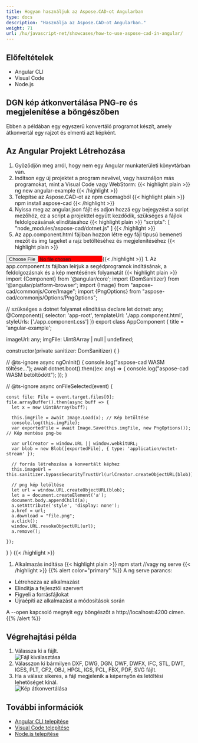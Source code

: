 ```yaml
---
title: Hogyan használjuk az Aspose.CAD-ot Angularban
type: docs
description: "Használja az Aspose.CAD-ot Angularban."
weight: 71
url: /hu/javascript-net/showcases/how-to-use-aspose-cad-in-angular/
---
```


## Előfeltételek
- Angular CLI
- Visual Code
- Node.js

## DGN kép átkonvertálása PNG-re és megjelenítése a böngészőben

Ebben a példában egy egyszerű konvertáló programot készít, amely átkonvertál egy rajzot és elmenti azt képként.

## Az Angular Projekt Létrehozása

1. Győződjön meg arról, hogy nem egy Angular munkaterületi könyvtárban van.
1. Indítson egy új projektet a program nevével, vagy használjon más programokat, mint a Visual Code vagy WebStorm:
{{< highlight plain >}}
ng new angular-example
{{< /highlight >}}
1. Telepítse az Aspose.CAD-ot az npm csomagból
{{< highlight plain >}}
npm install aspose-cad
{{< /highlight >}}
1. Nyissa meg az angular.json fájlt és adjon hozzá egy bejegyzést a script mezőhöz, ez a script a projekttel együtt kezdődik, szükséges a fájlok feldolgozásának elindításához
{{< highlight plain >}}
"scripts": [
  "node_modules/aspose-cad/dotnet.js"
]
{{< /highlight >}}
1. Az app.component.html fájlban hozzon létre egy fájl típusú bemeneti mezőt és img tageket a rajz betöltéséhez és megjelenítéséhez
{{< highlight plain >}}
<span style="background-color: red">
    <input type="file" class="file-upload" (change)="onFileSelected($event)" />
    <img alt="" id="image" [src]="imageUrl" />
</span>
{{< /highlight >}}
1. Az app.component.ts fájlban leírjuk a segédprogramok indításának, a feldolgozásnak és a kép mentésének folyamatát
{{< highlight plain >}}
import {Component} from '@angular/core';
import {DomSanitizer} from '@angular/platform-browser';
import {Image} from "aspose-cad/commonjs/Core/Image";
import {PngOptions} from "aspose-cad/commonjs/Options/PngOptions";

// szükséges a dotnet folyamat elindítása
declare let dotnet: any;
@Component({
  selector: 'app-root',
  templateUrl: './app.component.html',
  styleUrls: ['./app.component.css']
})
export class AppComponent {
  title = 'angular-example';

  imageUrl: any;
  imgFile: Uint8Array | null | undefined;

  constructor(private sanitizer: DomSanitizer) {
  }

  // @ts-ignore
  async ngOnInit() {
    console.log("aspose-cad WASM töltése...");
    await dotnet.boot().then((ex: any) => {
      console.log("aspose-cad WASM betöltődött");
    });
  }

  // @ts-ignore
  async onFileSelected(event) {

    const file: File = event.target.files[0];
    file.arrayBuffer().then(async buff => {
      let x = new Uint8Array(buff);
      
      this.imgFile = await Image.Load(x); // Kép betöltése
      console.log(this.imgFile);
      var exportedFile = await Image.Save(this.imgFile, new PngOptions()); // Kép mentése png-be

      var urlCreator = window.URL || window.webkitURL;
      var blob = new Blob([exportedFile], { type: 'application/octet-stream' });
      
      // forrás létrehozása a konvertált képhez
      this.imageUrl = this.sanitizer.bypassSecurityTrustUrl(urlCreator.createObjectURL(blob));

      // png kép letöltése
      let url = window.URL.createObjectURL(blob);
      let a = document.createElement('a');
      document.body.appendChild(a);
      a.setAttribute('style', 'display: none');
      a.href = url;
      a.download = "file.png";
      a.click();
      window.URL.revokeObjectURL(url);
      a.remove();

    });
  }
}
{{< /highlight >}}
1. Alkalmazás indítása
{{< highlight plain >}}
npm start
//vagy
ng serve
{{< /highlight >}}
{{% alert color="primary" %}} 
A ng serve parancs:

- Létrehozza az alkalmazást
- Elindítja a fejlesztői szervert
- Figyeli a forrásfájlokat
- Újraépíti az alkalmazást a módosítások során

A --open kapcsoló megnyit egy böngészőt a http://localhost:4200 címen.
{{% /alert %}}

## Végrehajtási példa

1. Válassza ki a fájlt.<br>
![Fájl kiválasztása](/_assets/javascript-net/angular/choose-file.png)<br>
1. Válasszon ki bármilyen DXF, DWG, DGN, DWF, DWFX, IFC, STL, DWT, IGES, PLT, CF2, OBJ, HPGL, IGS, PCL, FBX, PDF, SVG fájlt.
1. Ha a válasz sikeres, a fájl megjelenik a képernyőn és letöltési lehetőséget kínál.<br>
![Kép átkonvertálása](/_assets/javascript-net/angular/convert-image.png)<br>

## További információk

- [Angular CLI telepítése](https://angular.io/guide/setup-local/)
- [Visual Code telepítése](https://code.visualstudio.com/)
- [Node.js telepítése](https://nodejs.org/en/)
